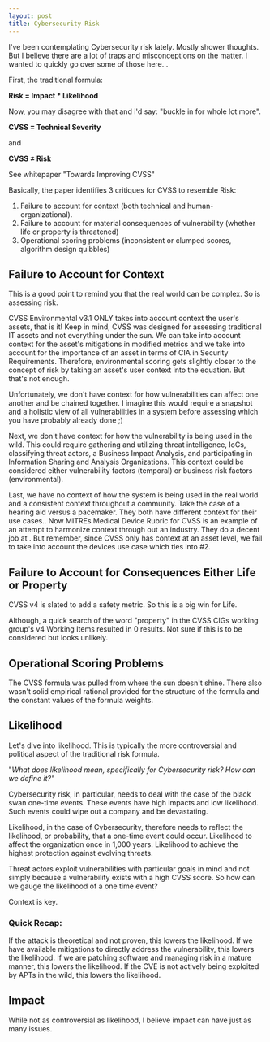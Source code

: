 ```yaml
---
layout: post
title: Cybersecurity Risk
---
```


I&#39;ve been contemplating Cybersecurity risk lately. Mostly shower thoughts. But I believe there are a lot of traps and misconceptions on the matter. I wanted to quickly go over some of those here…

First, the traditional formula:

**Risk = Impact \* Likelihood**

Now, you may disagree with that and i&#39;d say: "buckle in for whole lot more".

**CVSS = Technical Severity**

and

**CVSS ≠ Risk**

See whitepaper "Towards Improving CVSS"

Basically, the paper identifies 3 critiques for CVSS to resemble Risk: 
1. Failure to account for context (both technical and human-organizational). 
2. Failure to account for material consequences of vulnerability (whether life or property is threatened) 
3. Operational scoring problems (inconsistent or clumped scores, algorithm design quibbles)

## Failure to Account for Context

This is a good point to remind you that the real world can be complex. So is assessing risk.

CVSS Environmental v3.1 ONLY takes into account context the user&#39;s assets, that is it! Keep in mind, CVSS was designed for assessing traditional IT assets and not everything under the sun. We can take into account context for the asset&#39;s mitigations in modified metrics and we take into account for the importance of an asset in terms of CIA in Security Requirements. Therefore, environmental scoring gets slightly closer to the concept of risk by taking an asset&#39;s user context into the equation. But that's not enough.

Unfortunately, we don&#39;t have context for how vulnerabilities can affect one another and be chained together. I imagine this would require a snapshot and a holistic view of all vulnerabilities in a system before assessing which you have probably already done ;)

Next, we don&#39;t have context for how the vulnerability is being used in the wild. This could require gathering and utilizing threat intelligence, IoCs, classifying threat actors, a Business Impact Analysis, and participating in Information Sharing and Analysis Organizations. This context could be considered either vulnerability factors (temporal) or business risk factors (environmental).

Last, we have no context of how the system is being used in the real world and a consistent context throughout a community. Take the case of a hearing aid versus a pacemaker. They both have different context for their use cases.. Now MITREs Medical Device Rubric for CVSS is an example of an attempt to harmonize context through out an industry. They do a decent job at . But remember, since CVSS only has context at an asset level, we fail to take into account the devices use case which ties into #2.

## Failure to Account for Consequences Either Life or Property

CVSS v4 is slated to add a safety metric. So this is a big win for Life. 

Although, a quick search of the word "property" in the CVSS CIGs working group's v4 Working Items resulted in 0 results. Not sure if this is to be considered but looks unlikely.

## Operational Scoring Problems

The CVSS formula was pulled from where the sun doesn&#39;t shine. There also wasn't solid empirical rational provided for the structure of the formula and the constant values of the formula weights.

## Likelihood

Let&#39;s dive into likelihood. This is typically the more controversial and political aspect of the traditional risk formula.

&quot;_What does likelihood mean, specifically for Cybersecurity risk? How can we define it?&quot;_

Cybersecurity risk, in particular, needs to deal with the case of the black swan one-time events. These events have high impacts and low likelihood. Such events could wipe out a company and be devastating.

Likelihood, in the case of Cybersecurity, therefore needs to reflect the likelihood, or probability, that a one-time event could occur. Likelihood to affect the organization once in 1,000 years. Likelihood to achieve the highest protection against evolving threats.

Threat actors exploit vulnerabilities with particular goals in mind and not simply because a vulnerability exists with a high CVSS score. So how can we gauge the likelihood of a one time event?

Context is key.

### Quick Recap:

If the attack is theoretical and not proven, this lowers the likelihood. If we have available mitigations to directly address the vulnerability, this lowers the likelihood. If we are patching software and managing risk in a mature manner, this lowers the likelihood. If the CVE is not actively being exploited by APTs in the wild, this lowers the likelihood.

## Impact

While not as controversial as likelihood, I believe impact can have just as many issues.